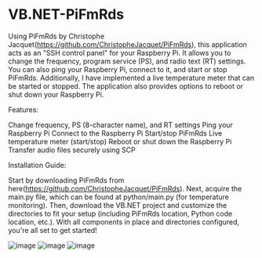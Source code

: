 # VB.NET-PiFmRds
Using PiFmRds by Christophe Jacquet(https://github.com/ChristopheJacquet/PiFmRds), this application acts as an "SSH control panel" for your Raspberry Pi.
It allows you to change the frequency, program service (PS), and radio text (RT) settings. You can also ping your Raspberry Pi, connect to it, and start or stop PiFmRds.
Additionally, I have implemented a live temperature meter that can be started or stopped. The application also provides options to reboot or shut down your Raspberry Pi.

Features:

Change frequency, PS (8-character name), and RT settings
Ping your Raspberry Pi
Connect to the Raspberry Pi
Start/stop PiFmRds
Live temperature meter (start/stop)
Reboot or shut down the Raspberry Pi
Transfer audio files securely using SCP

Installation Guide:

Start by downloading PiFmRds from here(https://github.com/ChristopheJacquet/PiFmRds).
Next, acquire the main.py file, which can be found at python/main.py (for temperature monitoring).
Then, download the VB.NET project and customize the directories to fit your setup (including PiFmRds location, Python code location, etc.).
With all components in place and directories configured, you're all set to get started!

![image](https://github.com/cybershootfun/VB.NET-PiFmRds/assets/49350716/c08a3875-b517-4d0a-804b-0ca4e209b403)
![image](https://github.com/cybershootfun/VB.NET-PiFmRds/assets/49350716/0d6bfa17-eb80-432c-92b9-539db96d9a11)
![image](https://github.com/cybershootfun/VB.NET-PiFmRds/assets/49350716/e66afc6b-7fa5-48ed-96f7-cec647952d53)
